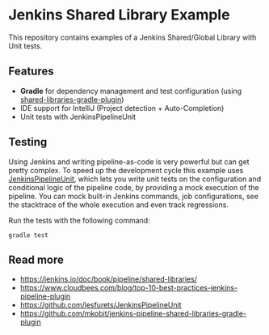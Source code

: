 # Jenkins Shared Library Example

This repository contains examples of a Jenkins Shared/Global Library with Unit tests.

## Features

* **Gradle** for dependency management and test configuration (using [shared-libraries-gradle-plugin](https://github.com/mkobit/jenkins-pipeline-shared-libraries-gradle-plugin))
* IDE support for IntelliJ (Project detection + Auto-Completion)
* Unit tests with JenkinsPipelineUnit 


## Testing

Using Jenkins and writing pipeline-as-code is very powerful but can get pretty complex.
To speed up the development cycle this example uses [JenkinsPipelineUnit](https://github.com/lesfurets/JenkinsPipelineUnit), 
which lets you write unit tests on the configuration and conditional logic of the pipeline code, by providing a mock execution of the pipeline. You can mock built-in Jenkins commands, job configurations, see the stacktrace of the whole execution and even track regressions.

Run the tests with the following command:
```
gradle test
```

## Read more

* https://jenkins.io/doc/book/pipeline/shared-libraries/
* https://www.cloudbees.com/blog/top-10-best-practices-jenkins-pipeline-plugin
* https://github.com/lesfurets/JenkinsPipelineUnit
* https://github.com/mkobit/jenkins-pipeline-shared-libraries-gradle-plugin

 